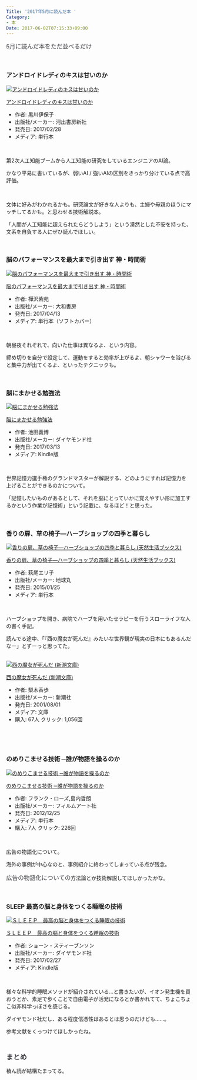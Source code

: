 ```yaml
---
Title: '2017年5月に読んだ本 '
Category:
- 本
Date: 2017-06-02T07:15:33+09:00
---
```


<p><span style="color: #3d3f44; font-family: 'Helvetica Neue', Helvetica, Arial, 'ヒラギノ角ゴ Pro W3', 'Hiragino Kaku Gothic Pro', メイリオ, Meiryo, 'ＭＳ Ｐゴシック', 'MS PGothic', sans-serif; font-size: 16px; font-style: normal; font-variant-ligatures: normal; font-variant-caps: normal; font-weight: normal; letter-spacing: normal; orphans: 2; text-align: start; text-indent: 0px; text-transform: none; white-space: normal; widows: 2; word-spacing: 0px; -webkit-text-stroke-width: 0px; background-color: #ffffff; text-decoration-style: initial; text-decoration-color: initial; display: inline !important; float: none;">5月に読んだ本をただ並べるだけ</span></p>
<p> </p>

### アンドロイドレディのキスは甘いのか

<div class="freezed">
<div class="external-link-detail"><a href="https://www.amazon.co.jp/exec/obidos/ASIN/4309247954/ab1025-22/"><img class="external-link-detail-image" title="アンドロイドレディのキスは甘いのか" src="https://images-fe.ssl-images-amazon.com/images/I/41Rwb3rY%2BNL._SL160_.jpg" alt="アンドロイドレディのキスは甘いのか" /></a>
<div class="external-link-detail-info">
<p class="external-link-detail-title"><a href="https://www.amazon.co.jp/exec/obidos/ASIN/4309247954/ab1025-22/">アンドロイドレディのキスは甘いのか</a></p>
<ul>
<li><span class="external-link-detail-label">作者:</span> 黒川伊保子</li>
<li><span class="external-link-detail-label">出版社/メーカー:</span> 河出書房新社</li>
<li><span class="external-link-detail-label">発売日:</span> 2017/02/28</li>
<li><span class="external-link-detail-label">メディア:</span> 単行本</li>

</ul>
</div>
<div class="external-link-detail-foot"> </div>
</div>
</div>
<p>第2次人工知能ブームから人工知能の研究をしているエンジニアのAI論。</p>
<p>かなり平易に書いているが、弱いAI / 強いAIの区別をきっかり分けている点で高評価。</p>
<p> </p>
<p>文体に好みがわかれるかも。研究論文が好きな人よりも、主婦や母親のほうにマッチしてるかも。と思わせる技術解説本。</p>
<p>「人間が人工知能に超えられたらどうしよう」という漠然とした不安を持った、文系を自負する人にぜひ読んでほしい。</p>
<p> </p>

### 脳のパフォーマンスを最大まで引き出す 神・時間術

<div class="freezed">
<div class="external-link-detail"><a href="https://www.amazon.co.jp/exec/obidos/ASIN/4479795820/ab1025-22/"><img class="external-link-detail-image" title="脳のパフォーマンスを最大まで引き出す 神・時間術" src="https://images-fe.ssl-images-amazon.com/images/I/51Y2i3P1aAL._SL160_.jpg" alt="脳のパフォーマンスを最大まで引き出す 神・時間術" /></a>
<div class="external-link-detail-info">
<p class="external-link-detail-title"><a href="https://www.amazon.co.jp/exec/obidos/ASIN/4479795820/ab1025-22/">脳のパフォーマンスを最大まで引き出す 神・時間術</a></p>
<ul>
<li><span class="external-link-detail-label">作者:</span> 樺沢紫苑</li>
<li><span class="external-link-detail-label">出版社/メーカー:</span> 大和書房</li>
<li><span class="external-link-detail-label">発売日:</span> 2017/04/13</li>
<li><span class="external-link-detail-label">メディア:</span> 単行本（ソフトカバー）</li>

</ul>
</div>
<div class="external-link-detail-foot"> </div>
</div>
</div>
<p>朝昼夜それぞれで、向いた仕事は異なるよ、という内容。</p>
<p>締め切りを自分で設定して、運動をすると効率が上がるよ、朝シャワーを浴びると集中力が出てくるよ、といったテクニックも。</p>
<p> </p>

### 脳にまかせる勉強法

<div class="freezed">
<div class="external-link-detail"><a href="https://www.amazon.co.jp/exec/obidos/ASIN/B06XFPHJ4B/ab1025-22/"><img class="external-link-detail-image" title="脳にまかせる勉強法" src="https://images-fe.ssl-images-amazon.com/images/I/515k3nKjeTL._SL160_.jpg" alt="脳にまかせる勉強法" /></a>
<div class="external-link-detail-info">
<p class="external-link-detail-title"><a href="https://www.amazon.co.jp/exec/obidos/ASIN/B06XFPHJ4B/ab1025-22/">脳にまかせる勉強法</a></p>
<ul>
<li><span class="external-link-detail-label">作者:</span> 池田義博</li>
<li><span class="external-link-detail-label">出版社/メーカー:</span> ダイヤモンド社</li>
<li><span class="external-link-detail-label">発売日:</span> 2017/03/13</li>
<li><span class="external-link-detail-label">メディア:</span> Kindle版</li>

</ul>
</div>
<div class="external-link-detail-foot"> </div>
</div>
</div>
<p>世界記憶力選手権のグランドマスターが解説する、どのようにすれば記憶力を上げることができるのかについて。</p>
<p>「記憶したいものがあるとして、それを脳にとっていかに覚えやすい形に加工するかという作業が記憶術」という記載に、なるほど！と思った。</p>
<p> </p>

### 香りの扉、草の椅子―ハーブショップの四季と暮らし 

<div class="freezed">
<div class="external-link-detail"><a href="https://www.amazon.co.jp/exec/obidos/ASIN/4860674561/ab1025-22/"><img class="external-link-detail-image" title="香りの扉、草の椅子―ハーブショップの四季と暮らし (天然生活ブックス)" src="https://images-fe.ssl-images-amazon.com/images/I/516fBxqli1L._SL160_.jpg" alt="香りの扉、草の椅子―ハーブショップの四季と暮らし (天然生活ブックス)" /></a>
<div class="external-link-detail-info">
<p class="external-link-detail-title"><a href="https://www.amazon.co.jp/exec/obidos/ASIN/4860674561/ab1025-22/">香りの扉、草の椅子―ハーブショップの四季と暮らし (天然生活ブックス)</a></p>
<ul>
<li><span class="external-link-detail-label">作者:</span> 萩尾エリ子</li>
<li><span class="external-link-detail-label">出版社/メーカー:</span> 地球丸</li>
<li><span class="external-link-detail-label">発売日:</span> 2015/01/25</li>
<li><span class="external-link-detail-label">メディア:</span> 単行本</li>

</ul>
</div>
<div class="external-link-detail-foot"> </div>
</div>
</div>
<p>ハーブショップを開き、病院でハーブを用いたセラピーを行うスローライフな人の書く手記。</p>
<p>読んでる途中、「『西の魔女が死んだ』みたいな世界観が現実の日本にもあるんだなー」とずーっと思ってた。<br /><br /></p>
<div class="freezed">
<div class="external-link-detail"><a href="https://www.amazon.co.jp/exec/obidos/ASIN/4101253323/ab1025-22/"><img class="external-link-detail-image" title="西の魔女が死んだ (新潮文庫)" src="https://images-fe.ssl-images-amazon.com/images/I/411eu0htNhL._SL160_.jpg" alt="西の魔女が死んだ (新潮文庫)" /></a>
<div class="external-link-detail-info">
<p class="external-link-detail-title"><a href="https://www.amazon.co.jp/exec/obidos/ASIN/4101253323/ab1025-22/">西の魔女が死んだ (新潮文庫)</a></p>
<ul>
<li><span class="external-link-detail-label">作者:</span> 梨木香歩</li>
<li><span class="external-link-detail-label">出版社/メーカー:</span> 新潮社</li>
<li><span class="external-link-detail-label">発売日:</span> 2001/08/01</li>
<li><span class="external-link-detail-label">メディア:</span> 文庫</li>
<li><span class="external-link-detail-label">購入</span>: 67人 <span class="external-link-detail-label">クリック</span>: 1,056回</li>

</ul>
</div>
<div class="external-link-detail-foot"> </div>
</div>
</div>
<p> </p>

### のめりこませる技術 ─誰が物語を操るのか

<div class="freezed">
<div class="external-link-detail"><a href="https://www.amazon.co.jp/exec/obidos/ASIN/4845912058/ab1025-22/"><img class="external-link-detail-image" title="のめりこませる技術 ─誰が物語を操るのか" src="https://images-fe.ssl-images-amazon.com/images/I/61Akey5H0HL._SL160_.jpg" alt="のめりこませる技術 ─誰が物語を操るのか" /></a>
<div class="external-link-detail-info">
<p class="external-link-detail-title"><a href="https://www.amazon.co.jp/exec/obidos/ASIN/4845912058/ab1025-22/">のめりこませる技術 ─誰が物語を操るのか</a></p>
<ul>
<li><span class="external-link-detail-label">作者:</span> フランク・ローズ,島内哲朗</li>
<li><span class="external-link-detail-label">出版社/メーカー:</span> フィルムアート社</li>
<li><span class="external-link-detail-label">発売日:</span> 2012/12/25</li>
<li><span class="external-link-detail-label">メディア:</span> 単行本</li>
<li><span class="external-link-detail-label">購入</span>: 7人 <span class="external-link-detail-label">クリック</span>: 226回</li>

</ul>
</div>
<div class="external-link-detail-foot"> </div>
</div>
</div>
<p>広告の物語化について。</p>
<p>海外の事例が中心なのと、事例紹介に終わってしまっている点が残念。</p>
<p><span style="color: #3d3f44; font-family: 'Helvetica Neue', Helvetica, Arial, 'ヒラギノ角ゴ Pro W3', 'Hiragino Kaku Gothic Pro', メイリオ, Meiryo, 'ＭＳ Ｐゴシック', 'MS PGothic', sans-serif; font-size: 16px; font-style: normal; font-variant-ligatures: normal; font-variant-caps: normal; font-weight: normal; letter-spacing: normal; orphans: 2; text-align: start; text-indent: 0px; text-transform: none; white-space: normal; widows: 2; word-spacing: 0px; -webkit-text-stroke-width: 0px; background-color: #ffffff; text-decoration-style: initial; text-decoration-color: initial; display: inline !important; float: none;">広告の物語化についての</span>方法論とか技術解説してほしかったかな。</p>
<p> </p>

### SLEEP 最高の脳と身体をつくる睡眠の技術

<div class="freezed">
<div class="external-link-detail"><a href="https://www.amazon.co.jp/exec/obidos/ASIN/B06W9P5NND/ab1025-22/"><img class="external-link-detail-image" title="ＳＬＥＥＰ　最高の脳と身体をつくる睡眠の技術" src="https://images-fe.ssl-images-amazon.com/images/I/517uSDihzxL._SL160_.jpg" alt="ＳＬＥＥＰ　最高の脳と身体をつくる睡眠の技術" /></a>
<div class="external-link-detail-info">
<p class="external-link-detail-title"><a href="https://www.amazon.co.jp/exec/obidos/ASIN/B06W9P5NND/ab1025-22/">ＳＬＥＥＰ　最高の脳と身体をつくる睡眠の技術</a></p>
<ul>
<li><span class="external-link-detail-label">作者:</span> ショーン・スティーブンソン</li>
<li><span class="external-link-detail-label">出版社/メーカー:</span> ダイヤモンド社</li>
<li><span class="external-link-detail-label">発売日:</span> 2017/02/27</li>
<li><span class="external-link-detail-label">メディア:</span> Kindle版</li>

</ul>
</div>
<div class="external-link-detail-foot"> </div>
</div>
</div>
<p>様々な科学的睡眠メソッドが紹介されている…と書きたいが、イオン発生機を買おうとか、素足で歩くことで自由電子が活発になるとか書かれてて、ちょこちょこ似非科学っぽさを感じる。</p>
<p>ダイヤモンド社だし、ある程度信憑性はあるとは思うのだけども……。</p>
<p>参考文献をくっつけてほしかったね。</p>
<p> </p>
<p><span style="color: #3d3f44; font-family: 'Helvetica Neue', Helvetica, Arial, 'ヒラギノ角ゴ Pro W3', 'Hiragino Kaku Gothic Pro', メイリオ, Meiryo, 'ＭＳ Ｐゴシック', 'MS PGothic', sans-serif; font-size: 18.72px; font-style: normal; font-variant-ligatures: normal; font-variant-caps: normal; font-weight: bold; letter-spacing: normal; orphans: 2; text-align: start; text-indent: 0px; text-transform: none; white-space: normal; widows: 2; word-spacing: 0px; -webkit-text-stroke-width: 0px; background-color: #ffffff; text-decoration-style: initial; text-decoration-color: initial; display: inline !important; float: none;">まとめ</span></p>
<p>積ん読が結構たまってる。</p>
